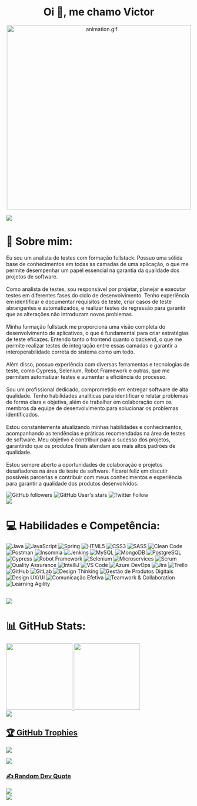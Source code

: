 <h1 align="center">Oi 👋, me chamo Victor</h1>
<p align="center"><img src="animation.gif" width="500" alt="animation.gif"></p>
<img src="https://user-images.githubusercontent.com/73097560/115834477-dbab4500-a447-11eb-908a-139a6edaec5c.gif">             

# 💫 Sobre mim:
Eu sou um analista de testes com formação fullstack. Possuo uma sólida base de conhecimentos em todas as camadas de uma aplicação, o que me permite desempenhar um papel essencial na garantia da qualidade dos projetos de software.
<br><br>
Como analista de testes, sou responsável por projetar, planejar e executar testes em diferentes fases do ciclo de desenvolvimento. Tenho experiência em identificar e documentar requisitos de teste, criar casos de teste abrangentes e automatizados, e realizar testes de regressão para garantir que as alterações não introduzam novos problemas.
<br><br>
Minha formação fullstack me proporciona uma visão completa do desenvolvimento de aplicativos, o que é fundamental para criar estratégias de teste eficazes. Entendo tanto o frontend quanto o backend, o que me permite realizar testes de integração entre essas camadas e garantir a interoperabilidade correta do sistema como um todo.
<br><br>
Além disso, possuo experiência com diversas ferramentas e tecnologias de teste, como Cypress, Selenium, Robot Framework e outras, que me permitem automatizar testes e aumentar a eficiência do processo.
<br><br>
Sou um profissional dedicado, comprometido em entregar software de alta qualidade. Tenho habilidades analíticas para identificar e relatar problemas de forma clara e objetiva, além de trabalhar em colaboração com os membros da equipe de desenvolvimento para solucionar os problemas identificados.
<br><br>
Estou constantemente atualizando minhas habilidades e conhecimentos, acompanhando as tendências e práticas recomendadas na área de testes de software. Meu objetivo é contribuir para o sucesso dos projetos, garantindo que os produtos finais atendam aos mais altos padrões de qualidade.
<br><br>
Estou sempre aberto a oportunidades de colaboração e projetos desafiadores na área de teste de software. Ficarei feliz em discutir possíveis parcerias e contribuir com meus conhecimentos e experiência para garantir a qualidade dos produtos desenvolvidos.

<div>
  <img alt="GitHub followers" src="https://img.shields.io/github/followers/leaovictor">
  <img alt="GitHub User's stars" src="https://img.shields.io/github/stars/leaovictor">
  <img alt="Twitter Follow" src="https://img.shields.io/twitter/follow/victorleaoreal">
</div>




<img src="https://user-images.githubusercontent.com/73097560/115834477-dbab4500-a447-11eb-908a-139a6edaec5c.gif">

# 💻 Habilidades e Competência:
![Java](https://img.shields.io/badge/Java-8%2B-007396.svg?style=for-the-badge&logo=java&logoColor=white)
![JavaScript](https://img.shields.io/badge/JavaScript-ES6-F7DF1E.svg?style=for-the-badge&logo=javascript&logoColor=white)
![Spring](https://img.shields.io/badge/Spring-Framework-6DB33F.svg?style=for-the-badge&logo=spring&logoColor=white)
![HTML5](https://img.shields.io/badge/HTML5-Markup-FF4500.svg?style=for-the-badge&logo=html5&logoColor=white)
![CSS3](https://img.shields.io/badge/CSS3-Stylesheet-1572B6.svg?style=for-the-badge&logo=css3&logoColor=white)
![SASS](https://img.shields.io/badge/SASS-CSS_Preprocessor-CD6799.svg?style=for-the-badge&logo=sass&logoColor=white)
![Clean Code](https://img.shields.io/badge/Clean_Code-Principles-008000.svg?style=for-the-badge)
![Postman](https://img.shields.io/badge/Postman-API_Development-FF6C37.svg?style=for-the-badge&logo=postman&logoColor=white)
![Insomnia](https://img.shields.io/badge/Insomnia-API_Development-5849BE.svg?style=for-the-badge&logo=insomnia&logoColor=white)
![Jenkins](https://img.shields.io/badge/jenkins-%232C5263.svg?style=for-the-badge&logo=jenkins&logoColor=white)
![MySQL](https://img.shields.io/badge/MySQL-Database-4479A1.svg?style=for-the-badge&logo=mysql&logoColor=white)
![MongoDB](https://img.shields.io/badge/MongoDB-NoSQL_Database-47A248.svg?style=for-the-badge&logo=mongodb&logoColor=white)
![PostgreSQL](https://img.shields.io/badge/PostgreSQL-Database-336791.svg?style=for-the-badge&logo=postgresql&logoColor=white)
![Cypress](https://img.shields.io/badge/Cypress-Testing-058a5e.svg?style=for-the-badge&logo=cypress&logoColor=white)
![Robot Framework](https://img.shields.io/badge/Robot_Framework-Automated_Testing-00C853.svg?style=for-the-badge&logo=robot-framework&logoColor=white)
![Selenium](https://img.shields.io/badge/Selenium-Web_Automation-43B02A.svg?style=for-the-badge&logo=selenium&logoColor=white)
![Microservices](https://img.shields.io/badge/Microservices-Architecture-FF6F00.svg?style=for-the-badge&logo=microservices&logoColor=white)
![Scrum](https://img.shields.io/badge/Scrum-Agile_Methodology-5849BE.svg?style=for-the-badge&logo=scrum&logoColor=white)
![Quality Assurance](https://img.shields.io/badge/Quality_Assurance-Testing-6D86B1.svg?style=for-the-badge&logo=quality-assurance&logoColor=white)
![IntelliJ](https://img.shields.io/badge/IntelliJ-IDE-000000.svg?style=for-the-badge&logo=intellij-idea&logoColor=white) 
![VS Code](https://img.shields.io/badge/VS_Code-IDE-007ACC.svg?style=for-the-badge&logo=visual-studio-code&logoColor=white)
![Azure DevOps](https://img.shields.io/badge/Azure_DevOps-Workflow-0078D7.svg?style=for-the-badge&logo=azure-devops&logoColor=white)
![Jira](https://img.shields.io/badge/Jira-Project_Management-0052CC.svg?style=for-the-badge&logo=jira&logoColor=white)
![Trello](https://img.shields.io/badge/Trello-Project_Management-0079BF.svg?style=for-the-badge&logo=trello&logoColor=white)
![GitHub](https://img.shields.io/badge/GitHub-Code_Repository-181717.svg?style=for-the-badge&logo=github&logoColor=white)
![GitLab](https://img.shields.io/badge/GitLab-Code_Repository-FCA121.svg?style=for-the-badge&logo=gitlab&logoColor=white)
![Design Thinking](https://img.shields.io/badge/Design_Thinking-Innovation-DD1C1A.svg?style=for-the-badge)
![Gestão de Produtos Digitais](https://img.shields.io/badge/Gestão_de_Produtos_Digitais-Product_Management-2C6CC4.svg?style=for-the-badge)
![Design UX/UI](https://img.shields.io/badge/Design_UX%2FUI-User_Experience-FF4088.svg?style=for-the-badge)
![Comunicação Efetiva](https://img.shields.io/badge/Comunicação_Efetiva-Effective_Communication-4AB197.svg?style=for-the-badge)
![Teamwork & Collaboration](https://img.shields.io/badge/Teamwork_%26_Collaboration-Collaborative_Work-FF9F00.svg?style=for-the-badge)
![Learning Agility](https://img.shields.io/badge/Learning_Agility-Continuous_Learning-00C9A7.svg?style=for-the-badge)
















<br>
<img src="https://user-images.githubusercontent.com/73097560/115834477-dbab4500-a447-11eb-908a-139a6edaec5c.gif">

# 📊 GitHub Stats:
<div>
<a href="https://github.com/leaovictor">
<img height="180em" src="https://github-readme-stats.vercel.app/api/top-langs/?username=leaovictor&layout=compact&langs_count=7&theme=dracula"/>
<img height="180em" src="https://github-readme-stats.vercel.app/api?username=leaovictor&show_icons=true&theme=dracula&include_all_commits=true&count_private=true"/>
</div>

<img src="https://user-images.githubusercontent.com/73097560/115834477-dbab4500-a447-11eb-908a-139a6edaec5c.gif">

## 🏆 GitHub Trophies
![](https://github-profile-trophy.vercel.app/?username=AdityaKumar28&theme=algolia&no-frame=true&no-bg=true&margin-w=5)

<img src="https://user-images.githubusercontent.com/73097560/115834477-dbab4500-a447-11eb-908a-139a6edaec5c.gif">


### ✍️ Random Dev Quote
![](https://quotes-github-readme.vercel.app/api?type=horizontal&theme=radical)
<br>
<img src="https://user-images.githubusercontent.com/73097560/115834477-dbab4500-a447-11eb-908a-139a6edaec5c.gif">


